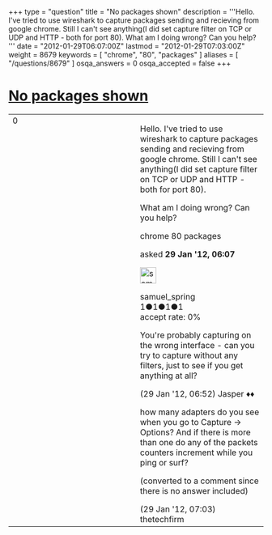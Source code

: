 +++
type = "question"
title = "No packages shown"
description = '''Hello. I&#x27;ve tried to use wireshark to capture packages sending and recieving from google chrome. Still I can&#x27;t see anything(I did set capture filter on TCP or UDP and HTTP - both for port 80). What am I doing wrong? Can you help? '''
date = "2012-01-29T06:07:00Z"
lastmod = "2012-01-29T07:03:00Z"
weight = 8679
keywords = [ "chrome", "80", "packages" ]
aliases = [ "/questions/8679" ]
osqa_answers = 0
osqa_accepted = false
+++

<div class="headNormal">

# [No packages shown](/questions/8679/no-packages-shown)

</div>

<div id="main-body">

<div id="askform">

<table id="question-table" style="width:100%;"><colgroup><col style="width: 50%" /><col style="width: 50%" /></colgroup><tbody><tr class="odd"><td style="width: 30px; vertical-align: top"><div class="vote-buttons"><span id="post-8679-upvote" class="ajax-command post-vote up" rel="nofollow" title="I like this post (click again to cancel)"> </span><div id="post-8679-score" class="post-score" title="current number of votes">0</div><span id="post-8679-downvote" class="ajax-command post-vote down" rel="nofollow" title="I dont like this post (click again to cancel)"> </span> <span id="favorite-mark" class="ajax-command favorite-mark" rel="nofollow" title="mark/unmark this question as favorite (click again to cancel)"> </span><div id="favorite-count" class="favorite-count"></div></div></td><td><div id="item-right"><div class="question-body"><p>Hello. I've tried to use wireshark to capture packages sending and recieving from google chrome. Still I can't see anything(I did set capture filter on TCP or UDP and HTTP - both for port 80).</p><p>What am I doing wrong? Can you help?</p></div><div id="question-tags" class="tags-container tags"><span class="post-tag tag-link-chrome" rel="tag" title="see questions tagged &#39;chrome&#39;">chrome</span> <span class="post-tag tag-link-80" rel="tag" title="see questions tagged &#39;80&#39;">80</span> <span class="post-tag tag-link-packages" rel="tag" title="see questions tagged &#39;packages&#39;">packages</span></div><div id="question-controls" class="post-controls"></div><div class="post-update-info-container"><div class="post-update-info post-update-info-user"><p>asked <strong>29 Jan '12, 06:07</strong></p><img src="https://secure.gravatar.com/avatar/3a705773dd431be0aaf32b2a6624c50a?s=32&amp;d=identicon&amp;r=g" class="gravatar" width="32" height="32" alt="samuel_spring&#39;s gravatar image" /><p><span>samuel_spring</span><br />
<span class="score" title="1 reputation points">1</span><span title="1 badges"><span class="badge1">●</span><span class="badgecount">1</span></span><span title="1 badges"><span class="silver">●</span><span class="badgecount">1</span></span><span title="1 badges"><span class="bronze">●</span><span class="badgecount">1</span></span><br />
<span class="accept_rate" title="Rate of the user&#39;s accepted answers">accept rate:</span> <span title="samuel_spring has no accepted answers">0%</span></p></div></div><div id="comments-container-8679" class="comments-container"><span id="8680"></span><div id="comment-8680" class="comment"><div id="post-8680-score" class="comment-score"></div><div class="comment-text"><p>You're probably capturing on the wrong interface - can you try to capture without any filters, just to see if you get anything at all?</p></div><div id="comment-8680-info" class="comment-info"><span class="comment-age">(29 Jan '12, 06:52)</span> <span class="comment-user userinfo">Jasper ♦♦</span></div></div><span id="8681"></span><div id="comment-8681" class="comment"><div id="post-8681-score" class="comment-score"></div><div class="comment-text"><p>how many adapters do you see when you go to Capture -&gt; Options? And if there is more than one do any of the packets counters increment while you ping or surf?</p><p>(converted to a comment since there is no answer included)</p></div><div id="comment-8681-info" class="comment-info"><span class="comment-age">(29 Jan '12, 07:03)</span> <span class="comment-user userinfo">thetechfirm</span></div></div></div><div id="comment-tools-8679" class="comment-tools"></div><div class="clear"></div><div id="comment-8679-form-container" class="comment-form-container"></div><div class="clear"></div></div></td></tr></tbody></table>

</div>

</div>


